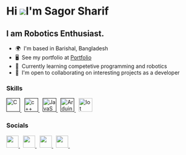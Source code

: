 # Hi ![](https://user-images.githubusercontent.com/18350557/176309783-0785949b-9127-417c-8b55-ab5a4333674e.gif)I'm Sagor Sharif

## I am Robotics Enthusiast.

- 🌍  I'm based in Barishal, Bangladesh
- 🖥️  See my portfolio at <a target="_blank" rel="noreferrer" href='https://sagorsharif.com/'>Portfolio</a>
- 🧠  Currently learning competetive programming and robotics
- 🤝  I'm open to collaborating on interesting projects as a developer

### Skills

<p align="left">
<a href="" target="_blank" rel="noreferrer">
    <img src="https://upload.wikimedia.org/wikipedia/commons/1/19/C_Logo.png" width="36" height="36" alt="C" />
</a> 
&nbsp;

<a href="" target="_blank" rel="noreferrer">
    <img src="https://upload.wikimedia.org/wikipedia/commons/thumb/1/18/ISO_C%2B%2B_Logo.svg/1822px-ISO_C%2B%2B_Logo.svg.png" width="36" height="36" alt="c++" />
</a> 
&nbsp;

 <a href="" target="_blank" rel="noreferrer">
    <img src="https://encrypted-tbn0.gstatic.com/images?q=tbn:ANd9GcRWjzML2GJm38wKuW_1Svdn6OL0a372aRD23Q&s" width="36" height="36" alt="JavaScript" />
 </a> 
 &nbsp;

<a href="" target="_blank" rel="noreferrer">
    <img src="https://logowik.com/content/uploads/images/arduino5804.jpg" width="36" height="36" alt="Arduino" />
</a> &nbsp;
  
<a href="https://tailwindcss.com/" target="_blank" rel="noreferrer">
    <img src="https://media.istockphoto.com/id/1058712430/vector/simple-icon-to-represent-the-internet-of-things-concept-gear-settings-and-network-iot.jpg?s=612x612&w=0&k=20&c=FHm6JFVDYBAx62wBOP60EQUVhepsBjzpaRARLAxvsOM=" width="36" height="36" alt="Iot" />
</a>

### Socials

<p align="left"> 
    <a href="https://www.linkedin.com/in/sagor-sharif-9327b427b/" target="_blank" rel="noreferrer">
        <img src="https://raw.githubusercontent.com/danielcranney/readme-generator/main/public/icons/socials/linkedin.svg" width="32" height="32" />
    </a> &nbsp;
    <a href="https://www.facebook.com/sagorsharif.SH/" target="_blank" rel="noreferrer">
        <img src="https://upload.wikimedia.org/wikipedia/commons/thumb/0/05/Facebook_Logo_%282019%29.png/1024px-Facebook_Logo_%282019%29.png" width="32" height="32" />
    </a> &nbsp;
    <a href="https://www.instagram.com/sagor_sharif_/?fbclid=IwAR1NY_swkw2vOYegwfI1hZLPc4x2Nb--bXZBBlw0mURm76Y89rXmTLugjiI" target="_blank" rel="noreferrer">
        <img src="https://upload.wikimedia.org/wikipedia/commons/thumb/9/95/Instagram_logo_2022.svg/1200px-Instagram_logo_2022.svg.png" width="32" height="32" />
    </a> &nbsp;
    <a href="https://www.threads.net/@sagor_sharif_" target="_blank" rel="noreferrer">
        <img src="https://upload.wikimedia.org/wikipedia/commons/thumb/0/01/Threads_%28app%29.svg/1200px-Threads_%28app%29.svg.png" width="32" height="32" />
    </a> &nbsp;
</p>
